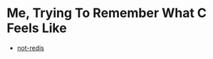 # Me, Trying To Remember What C Feels Like

- [not-redis](https://github.com/mhnaufal/nothing-to-c/tree/main/not-redis)
